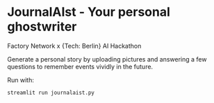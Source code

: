 # JournalAIst - Your personal ghostwriter

Factory Network x {Tech: Berlin} AI Hackathon

Generate a personal story by uploading pictures and answering a few questions to remember events vividly in the future.


Run with:
```
streamlit run journalaist.py
```